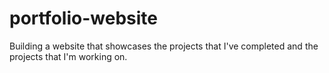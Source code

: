 # portfolio-website
Building a website that showcases the projects that I've completed and the projects that I'm working on.

